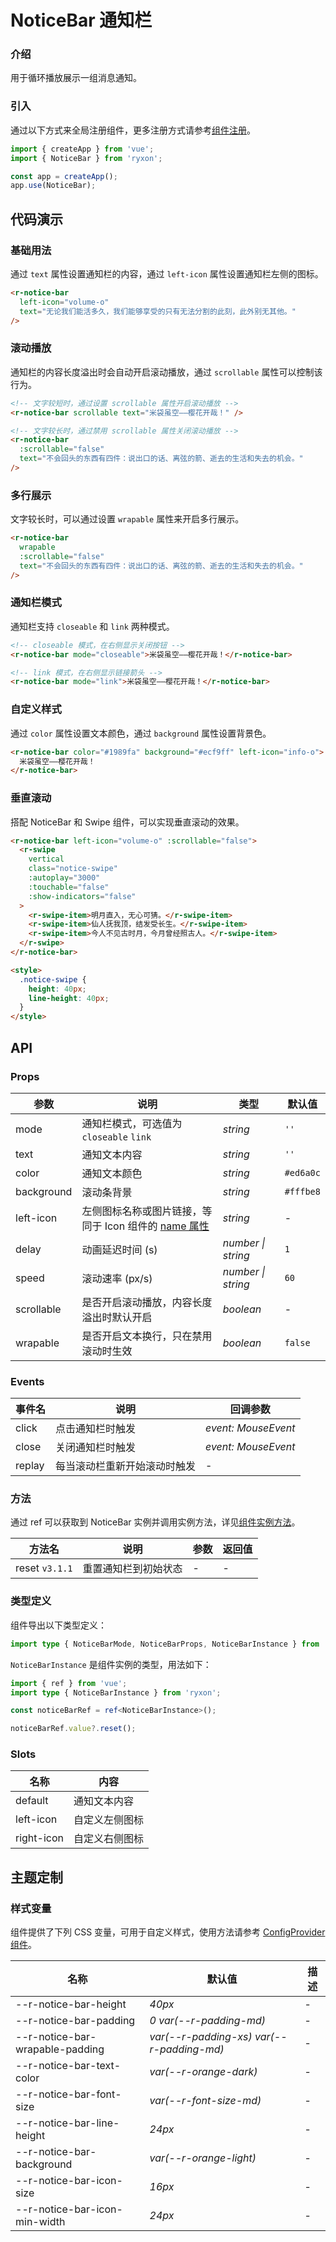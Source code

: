 # NoticeBar 通知栏

### 介绍

用于循环播放展示一组消息通知。

### 引入

通过以下方式来全局注册组件，更多注册方式请参考[组件注册](#/zh-CN/advanced-usage#zu-jian-zhu-ce)。

```js
import { createApp } from 'vue';
import { NoticeBar } from 'ryxon';

const app = createApp();
app.use(NoticeBar);
```

## 代码演示

### 基础用法

通过 `text` 属性设置通知栏的内容，通过 `left-icon` 属性设置通知栏左侧的图标。

```html
<r-notice-bar
  left-icon="volume-o"
  text="无论我们能活多久，我们能够享受的只有无法分割的此刻，此外别无其他。"
/>
```

### 滚动播放

通知栏的内容长度溢出时会自动开启滚动播放，通过 `scrollable` 属性可以控制该行为。

```html
<!-- 文字较短时，通过设置 scrollable 属性开启滚动播放 -->
<r-notice-bar scrollable text="米袋虽空——樱花开哉！" />

<!-- 文字较长时，通过禁用 scrollable 属性关闭滚动播放 -->
<r-notice-bar
  :scrollable="false"
  text="不会回头的东西有四件：说出口的话、离弦的箭、逝去的生活和失去的机会。"
/>
```

### 多行展示

文字较长时，可以通过设置 `wrapable` 属性来开启多行展示。

```html
<r-notice-bar
  wrapable
  :scrollable="false"
  text="不会回头的东西有四件：说出口的话、离弦的箭、逝去的生活和失去的机会。"
/>
```

### 通知栏模式

通知栏支持 `closeable` 和 `link` 两种模式。

```html
<!-- closeable 模式，在右侧显示关闭按钮 -->
<r-notice-bar mode="closeable">米袋虽空——樱花开哉！</r-notice-bar>

<!-- link 模式，在右侧显示链接箭头 -->
<r-notice-bar mode="link">米袋虽空——樱花开哉！</r-notice-bar>
```

### 自定义样式

通过 `color` 属性设置文本颜色，通过 `background` 属性设置背景色。

```html
<r-notice-bar color="#1989fa" background="#ecf9ff" left-icon="info-o">
  米袋虽空——樱花开哉！
</r-notice-bar>
```

### 垂直滚动

搭配 NoticeBar 和 Swipe 组件，可以实现垂直滚动的效果。

```html
<r-notice-bar left-icon="volume-o" :scrollable="false">
  <r-swipe
    vertical
    class="notice-swipe"
    :autoplay="3000"
    :touchable="false"
    :show-indicators="false"
  >
    <r-swipe-item>明月直入，无心可猜。</r-swipe-item>
    <r-swipe-item>仙人抚我顶，结发受长生。</r-swipe-item>
    <r-swipe-item>今人不见古时月，今月曾经照古人。</r-swipe-item>
  </r-swipe>
</r-notice-bar>

<style>
  .notice-swipe {
    height: 40px;
    line-height: 40px;
  }
</style>
```

## API

### Props

| 参数 | 说明 | 类型 | 默认值 |
| --- | --- | --- | --- |
| mode | 通知栏模式，可选值为 `closeable` `link` | _string_ | `''` |
| text | 通知文本内容 | _string_ | `''` |
| color | 通知文本颜色 | _string_ | `#ed6a0c` |
| background | 滚动条背景 | _string_ | `#fffbe8` |
| left-icon | 左侧图标名称或图片链接，等同于 Icon 组件的 [name 属性](#/zh-CN/icon#props) | _string_ | - |
| delay | 动画延迟时间 (s) | _number \| string_ | `1` |
| speed | 滚动速率 (px/s) | _number \| string_ | `60` |
| scrollable | 是否开启滚动播放，内容长度溢出时默认开启 | _boolean_ | - |
| wrapable | 是否开启文本换行，只在禁用滚动时生效 | _boolean_ | `false` |

### Events

| 事件名 | 说明                         | 回调参数            |
| ------ | ---------------------------- | ------------------- |
| click  | 点击通知栏时触发             | _event: MouseEvent_ |
| close  | 关闭通知栏时触发             | _event: MouseEvent_ |
| replay | 每当滚动栏重新开始滚动时触发 | -                   |

### 方法

通过 ref 可以获取到 NoticeBar 实例并调用实例方法，详见[组件实例方法](#/zh-CN/advanced-usage#zu-jian-shi-li-fang-fa)。

| 方法名         | 说明                 | 参数 | 返回值 |
| -------------- | -------------------- | ---- | ------ |
| reset `v3.1.1` | 重置通知栏到初始状态 | -    | -      |

### 类型定义

组件导出以下类型定义：

```ts
import type { NoticeBarMode, NoticeBarProps, NoticeBarInstance } from 'ryxon';
```

`NoticeBarInstance` 是组件实例的类型，用法如下：

```ts
import { ref } from 'vue';
import type { NoticeBarInstance } from 'ryxon';

const noticeBarRef = ref<NoticeBarInstance>();

noticeBarRef.value?.reset();
```

### Slots

| 名称       | 内容           |
| ---------- | -------------- |
| default    | 通知文本内容   |
| left-icon  | 自定义左侧图标 |
| right-icon | 自定义右侧图标 |

## 主题定制

### 样式变量

组件提供了下列 CSS 变量，可用于自定义样式，使用方法请参考 [ConfigProvider 组件](#/zh-CN/config-provider)。

| 名称 | 默认值 | 描述 |
| --- | --- | --- |
| --r-notice-bar-height | _40px_ | - |
| --r-notice-bar-padding | _0 var(--r-padding-md)_ | - |
| --r-notice-bar-wrapable-padding | _var(--r-padding-xs) var(--r-padding-md)_ | - |
| --r-notice-bar-text-color | _var(--r-orange-dark)_ | - |
| --r-notice-bar-font-size | _var(--r-font-size-md)_ | - |
| --r-notice-bar-line-height | _24px_ | - |
| --r-notice-bar-background | _var(--r-orange-light)_ | - |
| --r-notice-bar-icon-size | _16px_ | - |
| --r-notice-bar-icon-min-width | _24px_ | - |
